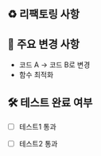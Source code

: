 ## ♻️ 리팩토링 사항  
[//]: # (리팩토링한 코드에 대한 설명을 작성합니다.)  
  
## 📜 주요 변경 사항  
[//]: # (리팩토링으로 변경된 로직을 기록합니다.)  
  
- 코드 A → 코드 B로 변경  
- 함수 최적화  
  
## 🛠 테스트 완료 여부  
[//]: # (테스트 결과를 간단히 적습니다.)  
  
- [ ] 테스트1 통과  
- [ ] 테스트2 통과  
  
